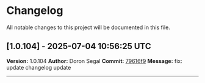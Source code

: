 # Changelog

All notable changes to this project will be documented in this file.

## [1.0.104] - 2025-07-04 10:56:25 UTC

**Version:** 1.0.104
**Author:** Doron Segal
**Commit:** [79616f9](https://github.com/doron2402/changelog-test/commit/79616f97159c217f88825bbfad4fa41b1222b1bc)
**Message:** fix: update changelog update
___


